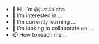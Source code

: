 - 👋 Hi, I’m @just4alpha
- 👀 I’m interested in ...
- 🌱 I’m currently learning ...
- 💞️ I’m looking to collaborate on ...
- 📫 How to reach me ...

<!---
just4alpha/just4alpha is a ✨ special ✨ repository because its `README.md` (this file) appears on your GitHub profile.
You can click the Preview link to take a look at your changes.
--->
